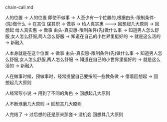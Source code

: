 
chain-call.md

人的位置 -> 人的位置 即使不做事 -> 人至少有一个位置的,根据由头-限制条件-(先)做什么 -> 在其位 谋其职 -> 做事 -> 给人真实惠 ---> 回想起几大原则 -> 回想起 给人真实惠 -> 做事 由头-真实惠-限制条件(先)做什么事 -> 知道男人怎么舒服,女人怎么舒服,两人怎么舒服 -> 知道在自己的小世界里挺好的 -> 就是这么活的 -> 新融入




人本身就是在这个位置 -> 做事 由头-真实惠-限制条件(先)做什么事 -> 知道男人怎么舒服,女人怎么舒服,两人怎么舒服 -> 知道在自己的小世界里挺好的 -> 就是这么活的 -> 新融入

人在做事时候，预做事时，经常提醒自己要按照一些教条做 -> 借着回想起 -> 回想起几大原则

人经常写小说 -> 用到了不同的角色 -> 回想起几大原则

人不断琢磨几大原则 -> 回想其几大原则

人完结了 -> 过后想的还是原来那套-> 没机会 回想其几大原则


